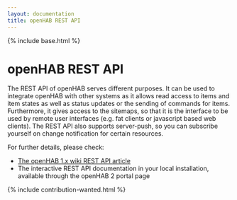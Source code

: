 ```yaml
---
layout: documentation
title: openHAB REST API
---
```


{% include base.html %}

# openHAB REST API

The REST API of openHAB serves different purposes.
It can be used to integrate openHAB with other systems as it allows read access to items and item states as well as status updates or the sending of commands for items.
Furthermore, it gives access to the sitemaps, so that it is the interface to be used by remote user interfaces (e.g. fat clients or javascript based web clients).
The REST API also supports server-push, so you can subscribe yourself on change notification for certain resources.

For further details, please check:

* [The openHAB 1.x wiki REST API article](https://github.com/openhab/openhab/wiki/REST-API)
* The interactive REST API documentation in your local installation, available through the openHAB 2 portal page

{% include contribution-wanted.html %}
